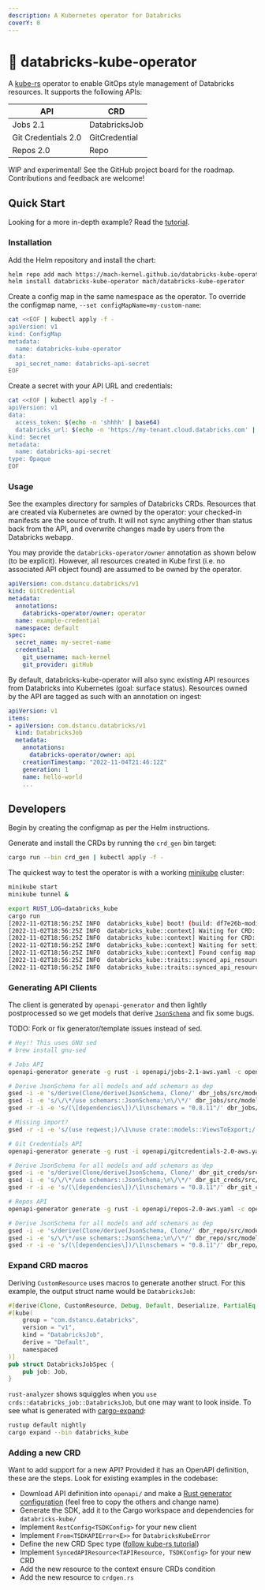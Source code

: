 ```yaml
---
description: A Kubernetes operator for Databricks
coverY: 0
---
```


# 🦀 databricks-kube-operator

A [kube-rs](https://kube.rs/) operator to enable GitOps style management of Databricks resources. It supports the following APIs:

| API                 | CRD           |
| ------------------- | ------------- |
| Jobs 2.1            | DatabricksJob |
| Git Credentials 2.0 | GitCredential |
| Repos 2.0           | Repo          |

WIP and experimental! See the GitHub project board for the roadmap. Contributions and feedback are welcome!

## Quick Start

Looking for a more in-depth example? Read the [tutorial](tutorial.md).

### Installation

Add the Helm repository and install the chart:

```bash
helm repo add mach https://mach-kernel.github.io/databricks-kube-operator
helm install databricks-kube-operator mach/databricks-kube-operator
```

Create a config map in the same namespace as the operator. To override the configmap name, `--set configMapName=my-custom-name`:

```bash
cat <<EOF | kubectl apply -f -
apiVersion: v1
kind: ConfigMap
metadata:
  name: databricks-kube-operator
data:
  api_secret_name: databricks-api-secret
EOF
```

Create a secret with your API URL and credentials:

```bash
cat <<EOF | kubectl apply -f -
apiVersion: v1
data:
  access_token: $(echo -n 'shhhh' | base64)
  databricks_url: $(echo -n 'https://my-tenant.cloud.databricks.com' | base64)
kind: Secret
metadata:
  name: databricks-api-secret
type: Opaque
EOF
```

### Usage

See the examples directory for samples of Databricks CRDs. Resources that are created via Kubernetes are owned by the operator: your checked-in manifests are the source of truth. It will not sync anything other than status back from the API, and overwrite changes made by users from the Databricks webapp.

You may provide the `databricks-operator/owner` annotation as shown below (to be explicit). However, all resources created in Kube first (i.e. no associated API object found) are assumed to be owned by the operator.

```yaml
apiVersion: com.dstancu.databricks/v1
kind: GitCredential
metadata:
  annotations:
    databricks-operator/owner: operator
  name: example-credential
  namespace: default
spec:
  secret_name: my-secret-name
  credential:
    git_username: mach-kernel
    git_provider: gitHub
```

By default, databricks-kube-operator will also sync existing API resources from Databricks into Kubernetes (goal: surface status). Resources owned by the API are tagged as such with an annotation on ingest:

```yaml
apiVersion: v1
items:
- apiVersion: com.dstancu.databricks/v1
  kind: DatabricksJob
  metadata:
    annotations:
      databricks-operator/owner: api
    creationTimestamp: "2022-11-04T21:46:12Z"
    generation: 1
    name: hello-world
    ...
```

## Developers

Begin by creating the configmap as per the Helm instructions.

Generate and install the CRDs by running the `crd_gen` bin target:

```bash
cargo run --bin crd_gen | kubectl apply -f -
```

The quickest way to test the operator is with a working [minikube](https://minikube.sigs.k8s.io/docs/start/) cluster:

```bash
minikube start
minikube tunnel &
```

```bash
export RUST_LOG=databricks_kube
cargo run
[2022-11-02T18:56:25Z INFO  databricks_kube] boot! (build: df7e26b-modified)
[2022-11-02T18:56:25Z INFO  databricks_kube::context] Waiting for CRD: databricksjobs.com.dstancu.databricks
[2022-11-02T18:56:25Z INFO  databricks_kube::context] Waiting for CRD: gitcredentials.com.dstancu.databricks
[2022-11-02T18:56:25Z INFO  databricks_kube::context] Waiting for settings in config map: databricks-kube-operator
[2022-11-02T18:56:25Z INFO  databricks_kube::context] Found config map
[2022-11-02T18:56:25Z INFO  databricks_kube::traits::synced_api_resource] Looking for uningested GitCredential(s)
[2022-11-02T18:56:25Z INFO  databricks_kube::traits::synced_api_resource] Looking for uningested DatabricksJob(s)
```

### Generating API Clients

The client is generated by `openapi-generator` and then lightly postprocessed so we get models that derive [`JsonSchema`](https://github.com/GREsau/schemars#basic-usage) and fix some bugs.

TODO: Fork or fix generator/template issues instead of sed.

```bash
# Hey!! This uses GNU sed
# brew install gnu-sed

# Jobs API
openapi-generator generate -g rust -i openapi/jobs-2.1-aws.yaml -c openapi/config-jobs.yaml -o dbr_jobs

# Derive JsonSchema for all models and add schemars as dep
gsed -i -e 's/derive(Clone/derive(JsonSchema, Clone/' dbr_jobs/src/models/*
gsed -i -e 's/\/\*/use schemars::JsonSchema;\n\/\*/' dbr_jobs/src/models/*
gsed -r -i -e 's/(\[dependencies\])/\1\nschemars = "0.8.11"/' dbr_jobs/Cargo.toml

# Missing import?
gsed -r -i -e 's/(use reqwest;)/\1\nuse crate::models::ViewsToExport;/' dbr/src/apis/default_api.rs

# Git Credentials API
openapi-generator generate -g rust -i openapi/gitcredentials-2.0-aws.yaml -c openapi/config-git.yaml -o dbr_git_creds

# Derive JsonSchema for all models and add schemars as dep
gsed -i -e 's/derive(Clone/derive(JsonSchema, Clone/' dbr_git_creds/src/models/*
gsed -i -e 's/\/\*/use schemars::JsonSchema;\n\/\*/' dbr_git_creds/src/models/*
gsed -r -i -e 's/(\[dependencies\])/\1\nschemars = "0.8.11"/' dbr_git_creds/Cargo.toml

# Repos API
openapi-generator generate -g rust -i openapi/repos-2.0-aws.yaml -c openapi/config-repos.yaml -o dbr_repo

# Derive JsonSchema for all models and add schemars as dep
gsed -i -e 's/derive(Clone/derive(JsonSchema, Clone/' dbr_repo/src/models/*
gsed -i -e 's/\/\*/use schemars::JsonSchema;\n\/\*/' dbr_repo/src/models/*
gsed -r -i -e 's/(\[dependencies\])/\1\nschemars = "0.8.11"/' dbr_repo/Cargo.toml
```

### Expand CRD macros

Deriving `CustomResource` uses macros to generate another struct. For this example, the output struct name would be `DatabricksJob`:

```rust
#[derive(Clone, CustomResource, Debug, Default, Deserialize, PartialEq, Serialize, JsonSchema)]
#[kube(
    group = "com.dstancu.databricks",
    version = "v1",
    kind = "DatabricksJob",
    derive = "Default",
    namespaced
)]
pub struct DatabricksJobSpec {
    pub job: Job,
}
```

`rust-analyzer` shows squiggles when you `use crds::databricks_job::DatabricksJob`, but one may want to look inside. To see what is generated with [cargo-expand](https://github.com/dtolnay/cargo-expand):

```bash
rustup default nightly
cargo expand --bin databricks_kube
```

### Adding a new CRD

Want to add support for a new API? Provided it has an OpenAPI definition, these are the steps. Look for existing examples in the codebase:

* Download API definition into `openapi/` and make a [Rust generator configuration](https://openapi-generator.tech/docs/generators/rust/) (feel free to copy the others and change name)
* Generate the SDK, add it to the Cargo workspace and dependencies for `databricks-kube/`
* Implement `RestConfig<TSDKConfig>` for your new client
* Implement `From<TSDKAPIError<E>>` for `DatabricksKubeError`
* Define the new CRD Spec type ([follow kube-rs tutorial](https://kube.rs/getting-started/))
* Implement `SyncedAPIResource<TAPIResource, TSDKConfig>` for your new CRD
* Add the new resource to the context ensure CRDs condition
* Add the new resource to `crdgen.rs`
